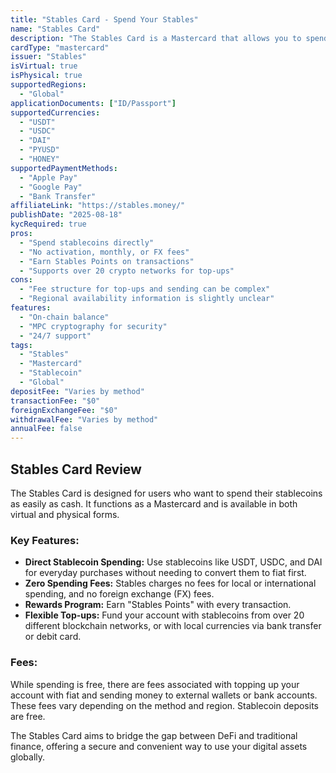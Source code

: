 ```yaml
---
title: "Stables Card - Spend Your Stables"
name: "Stables Card"
description: "The Stables Card is a Mastercard that allows you to spend your stablecoins like cash, anywhere in the world."
cardType: "mastercard"
issuer: "Stables"
isVirtual: true
isPhysical: true
supportedRegions:
  - "Global"
applicationDocuments: ["ID/Passport"]
supportedCurrencies:
  - "USDT"
  - "USDC"
  - "DAI"
  - "PYUSD"
  - "HONEY"
supportedPaymentMethods:
  - "Apple Pay"
  - "Google Pay"
  - "Bank Transfer"
affiliateLink: "https://stables.money/"
publishDate: "2025-08-18"
kycRequired: true
pros:
  - "Spend stablecoins directly"
  - "No activation, monthly, or FX fees"
  - "Earn Stables Points on transactions"
  - "Supports over 20 crypto networks for top-ups"
cons:
  - "Fee structure for top-ups and sending can be complex"
  - "Regional availability information is slightly unclear"
features:
  - "On-chain balance"
  - "MPC cryptography for security"
  - "24/7 support"
tags:
  - "Stables"
  - "Mastercard"
  - "Stablecoin"
  - "Global"
depositFee: "Varies by method"
transactionFee: "$0"
foreignExchangeFee: "$0"
withdrawalFee: "Varies by method"
annualFee: false
---
```


## Stables Card Review

The Stables Card is designed for users who want to spend their stablecoins as easily as cash. It functions as a Mastercard and is available in both virtual and physical forms.

### Key Features:

*   **Direct Stablecoin Spending:** Use stablecoins like USDT, USDC, and DAI for everyday purchases without needing to convert them to fiat first.
*   **Zero Spending Fees:** Stables charges no fees for local or international spending, and no foreign exchange (FX) fees.
*   **Rewards Program:** Earn "Stables Points" with every transaction.
*   **Flexible Top-ups:** Fund your account with stablecoins from over 20 different blockchain networks, or with local currencies via bank transfer or debit card.

### Fees:

While spending is free, there are fees associated with topping up your account with fiat and sending money to external wallets or bank accounts. These fees vary depending on the method and region. Stablecoin deposits are free.

The Stables Card aims to bridge the gap between DeFi and traditional finance, offering a secure and convenient way to use your digital assets globally.
